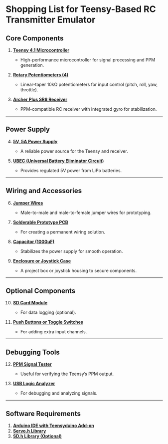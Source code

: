 # Shopping List for Teensy-Based RC Transmitter Emulator

## Core Components
1. **[Teensy 4.1 Microcontroller](https://www.amazon.com/PJRC-Teensy-4-1-with-Pins/dp/B08CTM3279?crid=1UME7F2ADAST0&dib=eyJ2IjoiMSJ9.sJ78Urlha2ogIlIbQCYBEvczjDk2Mak3MoWtWtg2liPFkgenST7QhfydLUZkOFAGPlxUxLlWjdLH1lSiyiiUP4i0MQ9cLxJtul_KpD93JU2Dn6aSH8xA6FlDG5e-5F-hGdWmhDHaL1t7Wc0OAFbm8zgObuajamDxfCtmfP3RUri7DmoVkCFxH8U8oHLqFXYUZmYHRI1kq5bc7-i0nM-VsdJyJroR3TchMyNODNPkxy8.8gXV2OTR1qU4a5AFJkdP91L9rEj2_-SlYdSFescGW-o&dib_tag=se&keywords=teensy+4.1&qid=1738096320&sprefix=teensy%2Caps%2C132&sr=8-3)**
   - High-performance microcontroller for signal processing and PPM generation.

2. **[Rotary Potentiometers (4)](https://www.amazon.com/s?k=10k+potentiometer)**
   - Linear-taper 10kΩ potentiometers for input control (pitch, roll, yaw, throttle).

3. **[Archer Plus SR8 Receiver](https://www.frsky-rc.com/archer-plus-sr8/)**
   - PPM-compatible RC receiver with integrated gyro for stabilization.

---

## Power Supply
4. **[5V, 5A Power Supply](https://www.amazon.com/s?k=5v+5a+power+supply)**
   - A reliable power source for the Teensy and receiver.

5. **[UBEC (Universal Battery Eliminator Circuit)](https://www.amazon.com/s?k=ubec+5v)**
   - Provides regulated 5V power from LiPo batteries.

---

## Wiring and Accessories
6. **[Jumper Wires](https://www.amazon.com/s?k=jumper+wires)**
   - Male-to-male and male-to-female jumper wires for prototyping.

7. **[Solderable Prototype PCB](https://www.amazon.com/s?k=prototype+pcb)**
   - For creating a permanent wiring solution.

8. **[Capacitor (1000µF)](https://www.amazon.com/s?k=1000uf+capacitor)**
   - Stabilizes the power supply for smooth operation.

9. **[Enclosure or Joystick Case](https://www.amazon.com/s?k=project+box)**
   - A project box or joystick housing to secure components.

---

## Optional Components
10. **[SD Card Module](https://www.amazon.com/s?k=sd+card+module)**
    - For data logging (optional).

11. **[Push Buttons or Toggle Switches](https://www.amazon.com/s?k=push+buttons)**
    - For adding extra input channels.

---

## Debugging Tools
12. **[PPM Signal Tester](https://www.amazon.com/s?k=ppm+signal+tester)**
    - Useful for verifying the Teensy’s PPM output.

13. **[USB Logic Analyzer](https://www.amazon.com/s?k=usb+logic+analyzer)**
    - For debugging and analyzing signals.

---

## Software Requirements
1. **[Arduino IDE with Teensyduino Add-on](https://www.pjrc.com/teensy/teensyduino.html)**
2. **[Servo.h Library](https://www.arduino.cc/reference/en/libraries/servo/)**
3. **[SD.h Library (Optional)](https://www.arduino.cc/reference/en/libraries/sd/)**
